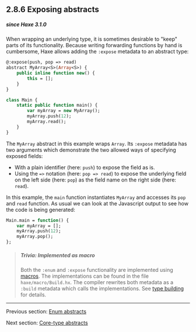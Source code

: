 ## 2.8.6 Exposing abstracts

##### since Haxe 3.1.0



When wrapping an underlying type, it is sometimes desirable to "keep" parts of its functionality. Because writing forwarding functions by hand is cumbersome, Haxe allows adding the `:expose` metadata to an abstract type:

```haxe
@:expose(push, pop => read)
abstract MyArray<S>(Array<S>) {
	public inline function new() {
		this = [];
	}
}

class Main {
	static public function main() {
		var myArray = new MyArray();
		myArray.push(12);
		myArray.read();
	}
}
```

The `MyArray` abstract in this example wraps `Array`. Its `:expose` metadata has two arguments which demonstrate the two allowed ways of specifying exposed fields:



* With a plain identifier (here: `push`) to expose the field as is.
* Using the `=>` notation (here: `pop => read`) to expose the underlying field on the left side (here: `pop`) as the field name on the right side (here: `read`).



In this example, the `main` function instantiates `MyArray` and accesses its `pop` and `read` function. As usual we can look at the Javascript output to see how the code is being generated:

```haxe
Main.main = function() {
	var myArray = [];
	myArray.push(12);
	myArray.pop();
};
```

> ##### Trivia: Implemented as macro
>
> Both the `:enum` and `:expose` functionality are implemented using [macros](macro.md). The implementations can be found in the file `haxe/macro/Build.hx`. The compiler rewrites both metadata as a `:build` metadata which calls the implementations. See [type building](macro-type-building.md) for details.

---

Previous section: [Enum abstracts](types-abstract-enum.md)

Next section: [Core-type abstracts](types-abstract-core-type.md)